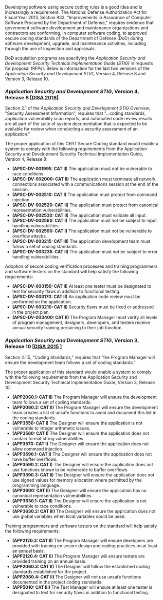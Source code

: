 Developing software using secure coding rules is a good idea and is increasingly a requirement. The National Defense Authorization Act for Fiscal Year 2013, Section 933, "Improvements in Assurance of Computer Software Procured by the Department of Defense," requires evidence that government software development and maintenance organizations and contractors are conforming, in computer software coding, to approved secure coding standards of the Department of Defense (DoD) during software development, upgrade, and maintenance activities, including through the use of inspection and appraisals.

DoD acquisition programs are specifying the _Application Security and Development Security Technical Implementation Guide (STIG)_ in requests for proposal (RFPs). Below is information for the last two versions of the _Application Security and Development STIG_, Version 4, Release 8 and Version 3, Release 10.

### _Application Security and Development STIG_, Version 4, Release 8 \[[DISA 2018](https://wiki.sei.cmu.edu/confluence/display/c/AA.+Bibliography#AA.Bibliography-DISA2018)\]

Section 2.1 of the _Application Security and Development STIG Overview_, "Security Assessment Information", requires that "...coding standards, application vulnerability scan reports, and automated code review results are all part of the suite of system documentation that is expected to be available for review when conducting a security assessment of an application."

The proper application of this CERT Secure Coding standard would enable a system to comply with the following requirements from the Application Security and Development Security Technical Implementation Guide, Version 4, Release 8:

-   **(APSC-DV-001995: CAT II)** The application must not be vulnerable to race conditions.
-   **(APSC-DV-002000: CAT II)** The application must terminate all network connections associated with a communications session at the end of the session.
-   **(APSC-DV-002510: CAT I)** The application must protect from command injection.
-   **(APSC-DV-002520: CAT II)** The application must protect from canonical representation vulnerabilities.
-   **(APSC-DV-002530: CAT II)** The application must validate all input.
-   **(APSC-DV-002560: CAT I)** The application must not be subject to input handling vulnerabilities.
-   **(APSC-DV-002590: CAT I)** The application must not be vulnerable to overflow attacks.
-   **(APSC-DV-003215: CAT III)** The application development team must follow a set of coding standards.
-   **(APSC-DV-003235: CAT II)** The application must not be subject to error handling vulnerabilities.

Adoption of secure coding verification processes and training programmers and software testers on the standard will help satisfy the following requirements:

-   **(APSC-DV-003150: CAT II)** At least one tester must be designated to test for security flaws in addition to functional testing.
-   **(APSC-DV-003170: CAT II)** An application code review must be performed on the application.
-   **(APSC-DV-003210: CAT II)** Security flaws must be fixed or addressed in the project plan.
-   **(APSC-DV-003400: CAT II)** The Program Manager must verify all levels of program management, designers, developers, and testers receive annual security training pertaining to their job function.

### _Application Security and Development STIG_, Version 3, Release 10 \[[DISA 2015](https://wiki.sei.cmu.edu/confluence/display/c/AA.+Bibliography#AA.Bibliography-DISA2015) \]

Section 2.1.5, "Coding Standards," requires that "the Program Manager will ensure the development team follows a set of coding standards."

The proper application of this standard would enable a system to comply with the following requirements from the Application Security and Development Security Technical Implementation Guide, Version 3, Release 10:

-   **(APP2060.1: CAT II)** The Program Manager will ensure the development team follows a set of coding standards.
-   **(APP2060.2: CAT II)** The Program Manager will ensure the development team creates a list of unsafe functions to avoid and document this list in the coding standards.
-   **(APP3550: CAT I)** The Designer will ensure the application is not vulnerable to integer arithmetic issues.
-   **(APP3560: CAT I)** The Designer will ensure the application does not contain format string vulnerabilities.
-   **(APP3570: CAT I)** The Designer will ensure the application does not allow command injection.
-   **(APP3590.1: CAT I)** The Designer will ensure the application does not have buffer overflows.
-   **(APP3590.2: CAT I)** The Designer will ensure the application does not use functions known to be vulnerable to buffer overflows.
-   **(APP3590.3: CAT II)** The Designer will ensure the application does not use signed values for memory allocation where permitted by the programming language.
-   **(APP3600: CAT II)** The Designer will ensure the application has no canonical representation vulnerabilities.
-   **(APP3630.1: CAT II)** The Designer will ensure the application is not vulnerable to race conditions.
-   **(APP3630.2: CAT III)** The Designer will ensure the application does not use global variables when local variables could be used.

Training programmers and software testers on the standard will help satisfy the following requirements:

-   **(APP2120.3: CAT II)** The Program Manager will ensure developers are provided with training on secure design and coding practices on at least an annual basis.
-   **(APP2120.4: CAT II)** The Program Manager will ensure testers are provided training on an annual basis.
-   **(APP2060.3: CAT II)** The Designer will follow the established coding standards established for the project.
-   **(APP2060.4: CAT II)** The Designer will not use unsafe functions documented in the project coding standards.
-   **(APP5010: CAT III)** The Test Manager will ensure at least one tester is designated to test for security flaws in addition to functional testing.